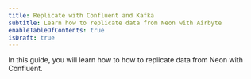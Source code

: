 ```yaml
---
title: Replicate with Confluent and Kafka
subtitle: Learn how to replicate data from Neon with Airbyte
enableTableOfContents: true
isDraft: true
---
```


In this guide, you will learn how to how to replicate data from Neon with Confluent.


